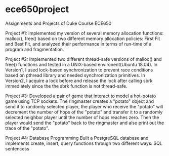 # ece650project
Assignments and Projects of Duke Course ECE650

Project #1: Implemented my version of several memory allocation functions: malloc(), free() based on two different memory allocation policies: First Fit and Best Fit, and analyzed their performance in terms of run-time of a program and fragmentation. 

Project #2: Implemented two different thread-safe versions of malloc() and free() functions and tested in a UNIX-based environent(Ubuntu 18.04). 
In Version1, I used lock-based synchronization to prevent race conditions based on pthread library and needed synchronization primitives. 
In Version2, I acquire a lock before and release the lock after calling sbrk immediately since the the sbrk function is not thread-safe.

Project #3: Developed a pair of game that interact to model a hot-potato game using TCP sockets. The ringmaster creates a "potato" object and send it to randomly selected player, the player who receive the "potato" will decrement the number of hops of the "potato" and transfer it to a randomly selected neighbor player until the number of hops reaches zero. Then the player would send the "potato" back to the ringmaster and also print out the trace of the "potato".

Project #4: Database Programming
Built a PostgreSQL database and implements create, insert, query functions through two different ways: SQL sentencess 
